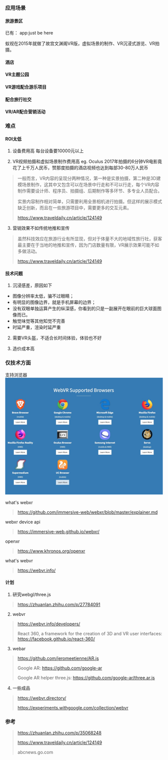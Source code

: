 ### 应用场景

#### 旅游景区

已有：
app:just be here

蚁视在2015年就做了故宫文渊阁VR版，虚拟场景的制作、VR沉浸式游览、VR拍摄。

#### 酒店

#### VR主题公园

#### VR游戏配合游乐项目

#### 配合旅行社交

#### VR/AR配合营销活动

### 难点

#### ROI太低

1. 设备费用高
每台设备要10000元以上

2. VR视频拍摄和虚拟场景制作费用高
eg.  Oculus 2017年拍摄的6分钟VR电影竟花了上千万人民币，赞那度拍摄的酒店视频也达到每部30-80万人民币

> 一般而言，VR内容的呈现分两种情况，第一种是实景拍摄，第二种是3D建模场景制作，这其中又包含可以在场景中行走和不可以行走，每个VR内容制作需要设计师、程序员、拍摄组、后期制作等多环节、多专业人员配合。
>
> 实景内容制作相对简单，只需要利用全景相机进行拍摄。但这样的展示模式缺乏创新，而且在一些旅游项目中，需要更多的交互元素。
>
> <https://www.traveldaily.cn/article/124149>

3. 营销效果不如传统地推和宣传

> 虽然科技效应在旅游行业有所显现，但对于体量不大的地域性旅行社，获客最主要在于当地的地推和宣传，因为门店数量有限，VR展示效果可能不如多做活动。
>
> <https://www.traveldaily.cn/article/124149>

#### 技术问题

1. 沉浸感差，原因如下

+ 图像分辨率太低，骗不过眼睛；
+ 有明显的图像边界，就是手机屏幕的边界；
+ 没有双眼单独运算产生的纵深感，你看到的只是一副展开在眼前的巨大球面图像而已。
+ 触觉味觉等其他知觉不完善
+ 时延严重，渲染时延严重

2. 需要VR头盔，不适合长时间体验，体验也不好

3. 造价成本高

### 仅技术方面

支持浏览器
![supportiveBrowsers](./supportiveBrowsers.jpg)

what's webxr
> <https://github.com/immersive-web/webxr/blob/master/explainer.md>

webxr device api
> <https://immersive-web.github.io/webxr/>

openxr
> <https://www.khronos.org/openxr>

what's webvr
> <https://webvr.info/>

#### 计划

1. 研究webgl/three.js

> <https://zhuanlan.zhihu.com/p/27784091>

2. webvr

> <https://webvr.info/developers/>
>
> React 360, a framework for the creation of 3D and VR user interfaces: <https://facebook.github.io/react-360/>

3. webar

> <https://github.com/jeromeetienne/AR.js>
>
> Google AR: <https://github.com/google-ar>
>
> Google AR helper three.js: <https://github.com/google-ar/three.ar.js>

4. 一些成品

> <https://webvr.directory/>
>
> <https://experiments.withgoogle.com/collection/webvr>

### 参考

> <https://zhuanlan.zhihu.com/p/35068248>
>
> <https://www.traveldaily.cn/article/124149>
>
> abcnews.go.com
